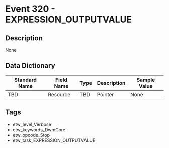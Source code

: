 # Event 320 - EXPRESSION_OUTPUTVALUE

## Description
None

## Data Dictionary
|Standard Name|Field Name|Type|Description|Sample Value|
|---|---|---|---|---|
|TBD|Resource|TBD|Pointer|None|None|

## Tags
* etw_level_Verbose
* etw_keywords_DwmCore
* etw_opcode_Stop
* etw_task_EXPRESSION_OUTPUTVALUE